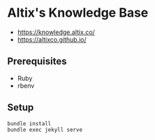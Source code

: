 # Altix's Knowledge Base

- https://knowledge.altix.co/
- https://altixco.github.io/

## Prerequisites

- Ruby
- rbenv

## Setup

```
bundle install
bundle exec jekyll serve
```
